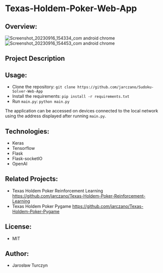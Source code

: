 # Texas-Holdem-Poker-Web-App

## Overview:
![Screenshot_20230916_154334_com android chrome](https://github.com/jarczano/Texas-Holdem-Poker-Web-App/assets/107764304/4c81f55d-8b20-41d0-bc6f-9cda61f64e5b)
![Screenshot_20230916_154453_com android chrome](https://github.com/jarczano/Texas-Holdem-Poker-Web-App/assets/107764304/8b1056f9-c429-49aa-b267-ec2337cdbe3b)

## Project Description

## Usage:

- Clone the repository: `git clone https://github.com/jarczano/Sudoku-Solver-Web-App`
- Install the requirements: `pip install -r requirements.txt`
- Run `main.py`: `python main.py`

The application can be accessed on devices connected to the local network using the address displayed after running `main.py`.  

## Technologies:
- Keras
- Tensorflow
- Flask
- Flask-socketIO
- OpenAI

## Related Projects:
- Texas Holdem Poker Reinforcement Learning https://github.com/jarczano/Texas-Holdem-Poker-Reinforcement-Learning
- Texas Holdem Poker Pygame https://github.com/jarczano/Texas-Holdem-Poker-Pygame
  
## License:
- MIT

## Author:
- Jarosław Turczyn
